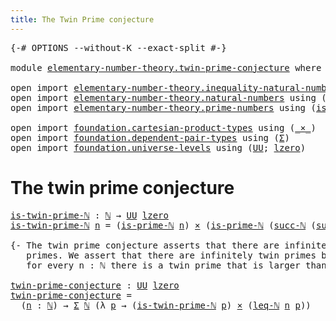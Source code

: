 ```yaml
---
title: The Twin Prime conjecture
---
```


<pre class="Agda"><a id="51" class="Symbol">{-#</a> <a id="55" class="Keyword">OPTIONS</a> <a id="63" class="Pragma">--without-K</a> <a id="75" class="Pragma">--exact-split</a> <a id="89" class="Symbol">#-}</a>

<a id="94" class="Keyword">module</a> <a id="101" href="elementary-number-theory.twin-prime-conjecture.html" class="Module">elementary-number-theory.twin-prime-conjecture</a> <a id="148" class="Keyword">where</a>

<a id="155" class="Keyword">open</a> <a id="160" class="Keyword">import</a> <a id="167" href="elementary-number-theory.inequality-natural-numbers.html" class="Module">elementary-number-theory.inequality-natural-numbers</a> <a id="219" class="Keyword">using</a> <a id="225" class="Symbol">(</a><a id="226" href="elementary-number-theory.inequality-natural-numbers.html#1660" class="Function">leq-ℕ</a><a id="231" class="Symbol">)</a>
<a id="233" class="Keyword">open</a> <a id="238" class="Keyword">import</a> <a id="245" href="elementary-number-theory.natural-numbers.html" class="Module">elementary-number-theory.natural-numbers</a> <a id="286" class="Keyword">using</a> <a id="292" class="Symbol">(</a><a id="293" href="elementary-number-theory.natural-numbers.html#1530" class="Datatype">ℕ</a><a id="294" class="Symbol">;</a> <a id="296" href="elementary-number-theory.natural-numbers.html#1564" class="InductiveConstructor">succ-ℕ</a><a id="302" class="Symbol">)</a>
<a id="304" class="Keyword">open</a> <a id="309" class="Keyword">import</a> <a id="316" href="elementary-number-theory.prime-numbers.html" class="Module">elementary-number-theory.prime-numbers</a> <a id="355" class="Keyword">using</a> <a id="361" class="Symbol">(</a><a id="362" href="elementary-number-theory.prime-numbers.html#1962" class="Function">is-prime-ℕ</a><a id="372" class="Symbol">)</a>

<a id="375" class="Keyword">open</a> <a id="380" class="Keyword">import</a> <a id="387" href="foundation.cartesian-product-types.html" class="Module">foundation.cartesian-product-types</a> <a id="422" class="Keyword">using</a> <a id="428" class="Symbol">(</a><a id="429" href="foundation-core.cartesian-product-types.html#590" class="Function Operator">_×_</a><a id="432" class="Symbol">)</a>
<a id="434" class="Keyword">open</a> <a id="439" class="Keyword">import</a> <a id="446" href="foundation.dependent-pair-types.html" class="Module">foundation.dependent-pair-types</a> <a id="478" class="Keyword">using</a> <a id="484" class="Symbol">(</a><a id="485" href="foundation-core.dependent-pair-types.html#515" class="Record">Σ</a><a id="486" class="Symbol">)</a>
<a id="488" class="Keyword">open</a> <a id="493" class="Keyword">import</a> <a id="500" href="foundation.universe-levels.html" class="Module">foundation.universe-levels</a> <a id="527" class="Keyword">using</a> <a id="533" class="Symbol">(</a><a id="534" href="foundation-core.universe-levels.html#235" class="Primitive">UU</a><a id="536" class="Symbol">;</a> <a id="538" href="Agda.Primitive.html#764" class="Primitive">lzero</a><a id="543" class="Symbol">)</a>
</pre>
# The twin prime conjecture

<pre class="Agda"><a id="is-twin-prime-ℕ"></a><a id="587" href="elementary-number-theory.twin-prime-conjecture.html#587" class="Function">is-twin-prime-ℕ</a> <a id="603" class="Symbol">:</a> <a id="605" href="elementary-number-theory.natural-numbers.html#1530" class="Datatype">ℕ</a> <a id="607" class="Symbol">→</a> <a id="609" href="foundation-core.universe-levels.html#235" class="Primitive">UU</a> <a id="612" href="Agda.Primitive.html#764" class="Primitive">lzero</a>
<a id="618" href="elementary-number-theory.twin-prime-conjecture.html#587" class="Function">is-twin-prime-ℕ</a> <a id="634" href="elementary-number-theory.twin-prime-conjecture.html#634" class="Bound">n</a> <a id="636" class="Symbol">=</a> <a id="638" class="Symbol">(</a><a id="639" href="elementary-number-theory.prime-numbers.html#1962" class="Function">is-prime-ℕ</a> <a id="650" href="elementary-number-theory.twin-prime-conjecture.html#634" class="Bound">n</a><a id="651" class="Symbol">)</a> <a id="653" href="foundation-core.cartesian-product-types.html#590" class="Function Operator">×</a> <a id="655" class="Symbol">(</a><a id="656" href="elementary-number-theory.prime-numbers.html#1962" class="Function">is-prime-ℕ</a> <a id="667" class="Symbol">(</a><a id="668" href="elementary-number-theory.natural-numbers.html#1564" class="InductiveConstructor">succ-ℕ</a> <a id="675" class="Symbol">(</a><a id="676" href="elementary-number-theory.natural-numbers.html#1564" class="InductiveConstructor">succ-ℕ</a> <a id="683" href="elementary-number-theory.twin-prime-conjecture.html#634" class="Bound">n</a><a id="684" class="Symbol">)))</a>

<a id="689" class="Comment">{- The twin prime conjecture asserts that there are infinitely many twin
   primes. We assert that there are infinitely twin primes by asserting that
   for every n : ℕ there is a twin prime that is larger than n. -}</a>

<a id="twin-prime-conjecture"></a><a id="907" href="elementary-number-theory.twin-prime-conjecture.html#907" class="Function">twin-prime-conjecture</a> <a id="929" class="Symbol">:</a> <a id="931" href="foundation-core.universe-levels.html#235" class="Primitive">UU</a> <a id="934" href="Agda.Primitive.html#764" class="Primitive">lzero</a>
<a id="940" href="elementary-number-theory.twin-prime-conjecture.html#907" class="Function">twin-prime-conjecture</a> <a id="962" class="Symbol">=</a>
  <a id="966" class="Symbol">(</a><a id="967" href="elementary-number-theory.twin-prime-conjecture.html#967" class="Bound">n</a> <a id="969" class="Symbol">:</a> <a id="971" href="elementary-number-theory.natural-numbers.html#1530" class="Datatype">ℕ</a><a id="972" class="Symbol">)</a> <a id="974" class="Symbol">→</a> <a id="976" href="foundation-core.dependent-pair-types.html#515" class="Record">Σ</a> <a id="978" href="elementary-number-theory.natural-numbers.html#1530" class="Datatype">ℕ</a> <a id="980" class="Symbol">(λ</a> <a id="983" href="elementary-number-theory.twin-prime-conjecture.html#983" class="Bound">p</a> <a id="985" class="Symbol">→</a> <a id="987" class="Symbol">(</a><a id="988" href="elementary-number-theory.twin-prime-conjecture.html#587" class="Function">is-twin-prime-ℕ</a> <a id="1004" href="elementary-number-theory.twin-prime-conjecture.html#983" class="Bound">p</a><a id="1005" class="Symbol">)</a> <a id="1007" href="foundation-core.cartesian-product-types.html#590" class="Function Operator">×</a> <a id="1009" class="Symbol">(</a><a id="1010" href="elementary-number-theory.inequality-natural-numbers.html#1660" class="Function">leq-ℕ</a> <a id="1016" href="elementary-number-theory.twin-prime-conjecture.html#967" class="Bound">n</a> <a id="1018" href="elementary-number-theory.twin-prime-conjecture.html#983" class="Bound">p</a><a id="1019" class="Symbol">))</a>
</pre>
